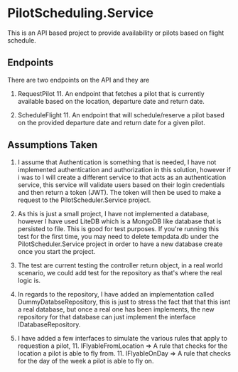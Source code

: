 # PilotScheduling.Service

This is an API based project to provide availability or pilots based on flight schedule. 

## Endpoints

There are two endpoints on the API and they are

1. RequestPilot
    11. An endpoint that fetches a pilot that is currently available based on the location, departure date and return date.

2. ScheduleFlight
    11. An endpoint that will schedule/reserve a pilot based on the provided departure date and return date for a given pilot.

## Assumptions Taken

1. I assume that Authentication is something that is needed, I have not implemented authentication and authorization in this solution, however if i was to I will create a different service to that acts as an authentication service, this service will validate users based on their login credentials and then return a token (JWT). The token will then be used to make a request to the PilotScheduler.Service project.

2. As this is just a small project, I have not implemented a database, however I have used LiteDB which is a MongoDB like database that is persisted to file. This is good for test purposes. If you're running this test for the first time, you may need to delete tempdata.db under the PilotScheduler.Service project in order to have a new database create once you start the project. 

3. The test are current testing the controller return object, in a real world scenario, we could add test for the repository as that's where the real logic is.

4. In regards to the repository, I have added an implementation called DummyDatabseRepository, this is just to stress the fact that that this isnt a real database, but once a real one has been implements, the new repository for that database can just implement the interface IDatabaseRepository. 

5. I have added a few interfaces to simulate the various rules that apply to requestion a pilot, 
    11. IFlyableFromLocation => A rule that checks for the location a pilot is able to fly from. 
    11. IFlyableOnDay => A rule that checks for the day of the week a pilot is able to fly on.